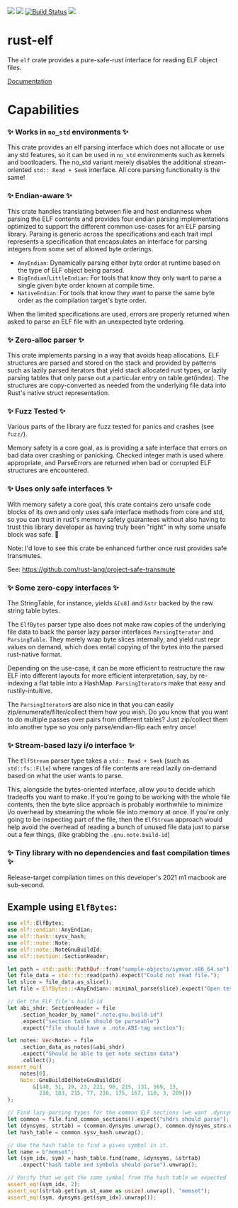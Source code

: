 [![](https://img.shields.io/crates/v/elf.svg)](https://crates.io/crates/elf)
[![](https://img.shields.io/crates/d/elf.svg)](https://crates.io/crates/elf)
[![Build Status](https://github.com/cole14/rust-elf/actions/workflows/rust.yml/badge.svg)](https://github.com/cole14/rust-elf/actions)
[![](https://docs.rs/elf/badge.svg)](https://docs.rs/elf/)

# rust-elf

The `elf` crate provides a pure-safe-rust interface for reading ELF object files.

[Documentation](https://docs.rs/elf/)

# Capabilities

### ✨ Works in `no_std` environments ✨
This crate provides an elf parsing interface which does not allocate or use any std
features, so it can be used in `no_std` environments such as kernels and bootloaders.
The no_std variant merely disables the additional stream-oriented `std:: Read + Seek` interface.
All core parsing functionality is the same!

### ✨ Endian-aware ✨
This crate handles translating between file and host endianness when
parsing the ELF contents and provides four endian parsing implementations
optimized to support the different common use-cases for an ELF parsing library.
Parsing is generic across the specifications and each trait impl represents a
specification that encapsulates an interface for parsing integers from some
set of allowed byte orderings.

* `AnyEndian`: Dynamically parsing either byte order at runtime based on the type of ELF object being parsed.
* `BigEndian`/`LittleEndian`: For tools that know they only want to parse a single given byte order known at compile time.
* `NativeEndian`: For tools that know they want to parse the same byte order as the compilation target's byte order.

When the limited specifications are used, errors are properly returned when asked to parse an ELF file
with an unexpected byte ordering.

### ✨ Zero-alloc parser ✨
This crate implements parsing in a way that avoids heap allocations. ELF structures
are parsed and stored on the stack and provided by patterns such as lazily parsed iterators
that yield stack allocated rust types, or lazily parsing tables that only parse out a particular
entry on table.get(index). The structures are copy-converted as needed from the underlying file
data into Rust's native struct representation.

### ✨ Fuzz Tested ✨
Various parts of the library are fuzz tested for panics and crashes (see `fuzz/`).

Memory safety is a core goal, as is providing a safe interface that errors on bad data
over crashing or panicking. Checked integer math is used where appropriate, and ParseErrors are
returned when bad or corrupted ELF structures are encountered.

### ✨ Uses only safe interfaces ✨
With memory safety a core goal, this crate contains zero unsafe code blocks of
its own and only uses safe interface methods from core and std, so you can
trust in rust's memory safety guarantees without also having to trust this
library developer as having truly been "right" in why some unsafe block was
safe. 💃

Note: I'd love to see this crate be enhanced further once rust provides safe transmutes.

See: <https://github.com/rust-lang/project-safe-transmute>

### ✨ Some zero-copy interfaces ✨
The StringTable, for instance, yields `&[u8]` and `&str` backed by the raw string table bytes.

The `ElfBytes` parser type also does not make raw copies of the underlying file data to back
the parser lazy parser interfaces `ParsingIterator` and `ParsingTable`. They merely wrap byte slices
internally, and yield rust repr values on demand, which does entail copying of the bytes into the
parsed rust-native format.

Depending on the use-case, it can be more efficient to restructure the raw ELF into different layouts
for more efficient interpretation, say, by re-indexing a flat table into a HashMap. `ParsingIterator`s
make that easy and rustily-intuitive.

The `ParsingIterator`s are also nice in that you can easily zip/enumerate/filter/collect them
how you wish. Do you know that you want to do multiple passes over pairs from different tables? Just
zip/collect them into another type so you only parse/endian-flip each entry once!

### ✨ Stream-based lazy i/o interface ✨
The `ElfStream` parser type takes a `std:: Read + Seek` (such as `std::fs::File`) where ranges of
file contents are read lazily on-demand based on what the user wants to parse.

This, alongside the bytes-oriented interface, allow you to decide which tradeoffs
you want to make. If you're going to be working with the whole file contents,
then the byte slice approach is probably worthwhile to minimize i/o overhead by
streaming the whole file into memory at once. If you're only going to be
inspecting part of the file, then the `ElfStream` approach would help avoid the
overhead of reading a bunch of unused file data just to parse out a few things, (like
grabbing the `.gnu.note.build-id`)

### ✨ Tiny library with no dependencies and fast compilation times ✨
Release-target compilation times on this developer's 2021 m1 macbook are sub-second.

## Example using `ElfBytes`:

```rust
use elf::ElfBytes;
use elf::endian::AnyEndian;
use elf::hash::sysv_hash;
use elf::note::Note;
use elf::note::NoteGnuBuildId;
use elf::section::SectionHeader;

let path = std::path::PathBuf::from("sample-objects/symver.x86_64.so");
let file_data = std::fs::read(path).expect("Could not read file.");
let slice = file_data.as_slice();
let file = ElfBytes::<AnyEndian>::minimal_parse(slice).expect("Open test1");

// Get the ELF file's build-id
let abi_shdr: SectionHeader = file
    .section_header_by_name(".note.gnu.build-id")
    .expect("section table should be parseable")
    .expect("file should have a .note.ABI-tag section");

let notes: Vec<Note> = file
    .section_data_as_notes(&abi_shdr)
    .expect("Should be able to get note section data")
    .collect();
assert_eq!(
    notes[0],
    Note::GnuBuildId(NoteGnuBuildId(
        &[140, 51, 19, 23, 221, 90, 215, 131, 169, 13,
          210, 183, 215, 77, 216, 175, 167, 110, 3, 209]))
);

// Find lazy-parsing types for the common ELF sections (we want .dynsym, .dynstr, .hash)
let common = file.find_common_sections().expect("shdrs should parse");
let (dynsyms, strtab) = (common.dynsyms.unwrap(), common.dynsyms_strs.unwrap());
let hash_table = common.sysv_hash.unwrap();

// Use the hash table to find a given symbol in it.
let name = b"memset";
let (sym_idx, sym) = hash_table.find(name, &dynsyms, &strtab)
    .expect("hash table and symbols should parse").unwrap();

// Verify that we got the same symbol from the hash table we expected
assert_eq!(sym_idx, 2);
assert_eq!(strtab.get(sym.st_name as usize).unwrap(), "memset");
assert_eq!(sym, dynsyms.get(sym_idx).unwrap());
```
